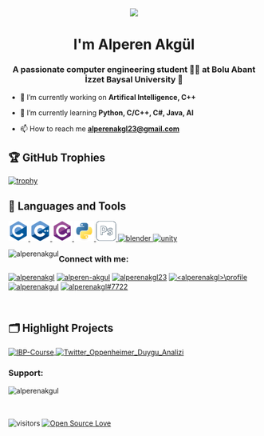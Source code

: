 <div align="center">
<img src="https://rishavanand.github.io/static/images/greetings.gif" align="center" style="width: 50%" />
</div>  
<h1 align="center">I'm Alperen Akgül</h1>
<h3 align="center">A passionate computer engineering student 👨‍💻 at Bolu Abant İzzet Baysal University 🚀</h3>

- 🔭 I’m currently working on **Artifical Intelligence, C++**

- 🌱 I’m currently learning **Python, C/C++, C#, Java, AI**

- 📫 How to reach me **alperenakgl23@gmail.com**

## 🏆 GitHub Trophies
[![trophy](https://github-profile-trophy.vercel.app/?username=AlperenAkgul&theme=nord&column=7)](https://github.com/ryo-ma/github-profile-trophy)

<h2 align="left">🔧 Languages and Tools</h2>
<p align="left"> <a href="https://www.cprogramming.com/" target="_blank" rel="noreferrer"> <img src="https://raw.githubusercontent.com/devicons/devicon/master/icons/c/c-original.svg" alt="c" width="40" height="40"/> </a>
<a href="https://www.w3schools.com/cpp/" target="_blank" rel="noreferrer"> <img src="https://raw.githubusercontent.com/devicons/devicon/master/icons/cplusplus/cplusplus-original.svg" alt="cplusplus" width="40" height="40"/> </a> 
<a href="https://www.w3schools.com/cs/" target="_blank" rel="noreferrer"> <img src="https://raw.githubusercontent.com/devicons/devicon/master/icons/csharp/csharp-original.svg" alt="csharp" width="40" height="40"/> </a>
<a href="https://www.python.org" target="_blank" rel="noreferrer"> <img src="https://raw.githubusercontent.com/devicons/devicon/master/icons/python/python-original.svg" alt="python" width="40" height="40"/> </a> 
<a href="https://www.photoshop.com/en" target="_blank" rel="noreferrer"> <img src="https://raw.githubusercontent.com/devicons/devicon/master/icons/photoshop/photoshop-line.svg" alt="photoshop" width="40" height="40"/> </a> 
<a href="https://www.blender.org/" target="_blank" rel="noreferrer"> <img src="https://download.blender.org/branding/community/blender_community_badge_white.svg" alt="blender" width="40" height="40"/> </a>  
<a href="https://unity.com/" target="_blank" rel="noreferrer"> <img src="https://www.vectorlogo.zone/logos/unity3d/unity3d-icon.svg" alt="unity" width="40" height="40"/> </a> 

<p><img align="left" src="https://github-readme-stats.vercel.app/api/top-langs?username=alperenakgul&show_icons=true&locale=en&layout=compact" alt="alperenakgul" /></p>

<h3 align="left">Connect with me:</h3>
<p align="left"> <a href="https://linkedin.com/in/alperenakgul" target="blank"><img align="center" src="https://raw.githubusercontent.com/rahuldkjain/github-profile-readme-generator/master/src/images/icons/Social/linked-in-alt.svg" alt="alperenakgl" height="30" width="40" /></a>
<a href="https://stackoverflow.com/users/18232605/alperen-akgul" target="blank"><img align="center" src="https://raw.githubusercontent.com/rahuldkjain/github-profile-readme-generator/master/src/images/icons/Social/stack-overflow.svg" alt="alperen-akgul" height="30" width="40" /></a>
<a href="https://www.hackerrank.com/alperenakgl23" target="blank"><img align="center" src="https://raw.githubusercontent.com/rahuldkjain/github-profile-readme-generator/master/src/images/icons/Social/hackerrank.svg" alt="alperenakgl23" height="30" width="40" /></a>
<a href="https://auth.geeksforgeeks.org/user/<alperenakgl>\profile" target="blank"><img align="center" src="https://raw.githubusercontent.com/rahuldkjain/github-profile-readme-generator/master/src/images/icons/Social/geeks-for-geeks.svg" alt="<alperenakgl>\profile" height="30" width="40" /></a>
<a href="https://dev.to/alperenakgul" target="blank"><img align="center" src="https://raw.githubusercontent.com/rahuldkjain/github-profile-readme-generator/master/src/images/icons/Social/devto.svg" alt="alperenakgul" height="30" width="40" /></a>
<a href="https://discord.gg/alperenakgl#7722" target="blank"><img align="center" src="https://raw.githubusercontent.com/rahuldkjain/github-profile-readme-generator/master/src/images/icons/Social/discord.svg" alt="alperenakgl#7722" height="30" width="40" /></a>
</p>
<br />

## 🗂️ Highlight Projects
<p align="left"><a href="https://github.com/AlperenAkgul/IBP-Course">
  <img align="center" src="https://github-readme-stats.vercel.app/api/pin/?username=AlperenAkgul&repo=IBP-Course&show_icons=true&line_height=27&title_color=6aa6f8&text_color=8a919a&icon_color=6aa6f8&bg_color=22272e" alt="IBP-Course" />
</a>

<a href="https://github.com/AlperenAkgul/Twitter_Oppenheimer_Duygu_Analizi">
  <img align="center" src="https://github-readme-stats.vercel.app/api/pin/?username=AlperenAkgul&repo=Twitter_Oppenheimer_Duygu_Analizi&show_icons=true&line_height=27&title_color=6aa6f8&text_color=8a919a&icon_color=6aa6f8&bg_color=22272e" alt="Twitter_Oppenheimer_Duygu_Analizi" />
</a>
 
<h3 align="left">Support:</h3>
<p><a href="https://www.buymeacoffee.com/alperenakgul"> <img align="left" src="https://cdn.buymeacoffee.com/buttons/v2/default-yellow.png" height="50" width="210" alt="alperenakgul" /></a></p><br><br>
<br />

![visitors](https://visitor-badge.laobi.icu/badge?page_id=AlperenAkgul.AlperenAkgul)
[![Open Source Love](https://badges.frapsoft.com/os/v1/open-source.svg?v=102)](https://github.com/ellerbrock/open-source-badge/)
